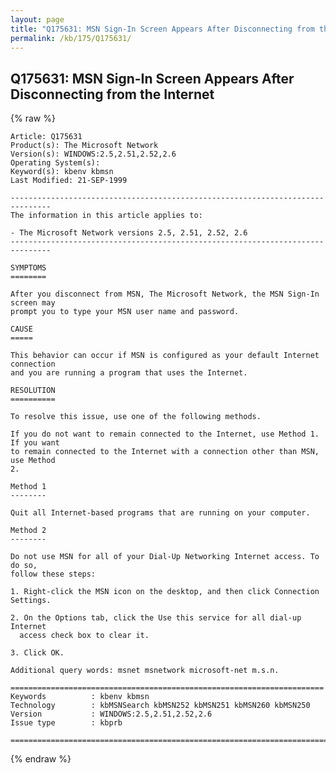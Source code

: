 ```yaml
---
layout: page
title: "Q175631: MSN Sign-In Screen Appears After Disconnecting from the Internet"
permalink: /kb/175/Q175631/
---
```


## Q175631: MSN Sign-In Screen Appears After Disconnecting from the Internet

{% raw %}

	Article: Q175631
	Product(s): The Microsoft Network
	Version(s): WINDOWS:2.5,2.51,2.52,2.6
	Operating System(s): 
	Keyword(s): kbenv kbmsn
	Last Modified: 21-SEP-1999
	
	-------------------------------------------------------------------------------
	The information in this article applies to:
	
	- The Microsoft Network versions 2.5, 2.51, 2.52, 2.6 
	-------------------------------------------------------------------------------
	
	SYMPTOMS
	========
	
	After you disconnect from MSN, The Microsoft Network, the MSN Sign-In screen may
	prompt you to type your MSN user name and password.
	
	CAUSE
	=====
	
	This behavior can occur if MSN is configured as your default Internet connection
	and you are running a program that uses the Internet.
	
	RESOLUTION
	==========
	
	To resolve this issue, use one of the following methods.
	
	If you do not want to remain connected to the Internet, use Method 1. If you want
	to remain connected to the Internet with a connection other than MSN, use Method
	2.
	
	Method 1
	--------
	
	Quit all Internet-based programs that are running on your computer.
	
	Method 2
	--------
	
	Do not use MSN for all of your Dial-Up Networking Internet access. To do so,
	follow these steps:
	
	1. Right-click the MSN icon on the desktop, and then click Connection Settings.
	
	2. On the Options tab, click the Use this service for all dial-up Internet
	  access check box to clear it.
	
	3. Click OK.
	
	Additional query words: msnet msnetwork microsoft-net m.s.n.
	
	======================================================================
	Keywords          : kbenv kbmsn 
	Technology        : kbMSNSearch kbMSN252 kbMSN251 kbMSN260 kbMSN250
	Version           : WINDOWS:2.5,2.51,2.52,2.6
	Issue type        : kbprb
	
	=============================================================================
	

{% endraw %}
